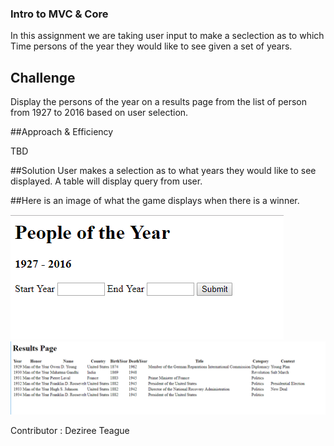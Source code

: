 ### Intro to MVC & Core
 
 In this assignment we are taking user input to make a seclection as to which Time persons of the year they would like to see given a set of years.


## Challenge

Display the persons of the year on a results page from the list of person from 1927 to 2016 based on user selection.


##Approach & Efficiency 

TBD

##Solution 
User makes a selection as to what years they would like to see displayed.
A table will display query from user.

##Here is an image of what the game displays when there is a winner.

![input field](https://github.com/rjjohnson1204/Lab11-MyFirstMVC/blob/master/MyFirstMVC/Assets/input_fields.PNG) 
![results]( https://github.com/rjjohnson1204/Lab11-MyFirstMVC/blob/master/MyFirstMVC/Assets/results.PNG) 


Contributor : Deziree Teague

